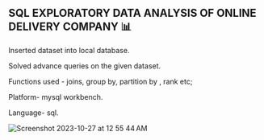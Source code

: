 

## SQL EXPLORATORY DATA ANALYSIS OF ONLINE DELIVERY COMPANY 📊


Inserted dataset into local database.

Solved advance queries on the given dataset.

Functions used - joins, group by, partition by , rank etc;

Platform- mysql workbench. 

Language- sql.

![Screenshot 2023-10-27 at 12 55 44 AM](https://github.com/Shobhit-10/SQL-EXPLORATORY-DATA-ANALYSIS-OF-ONLINE-DELIVERY-COMPANY/assets/92053544/b9c4d550-2058-4b03-962e-54ef38631c2c)
